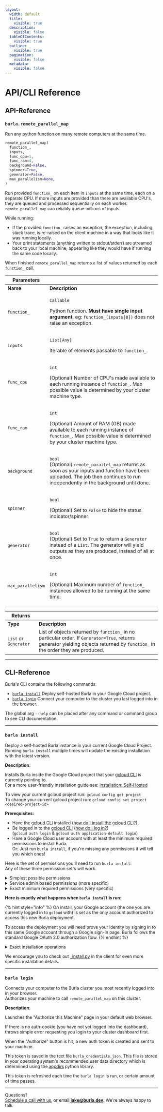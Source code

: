 ```yaml
---
layout:
  width: default
  title:
    visible: true
  description:
    visible: false
  tableOfContents:
    visible: true
  outline:
    visible: true
  pagination:
    visible: false
  metadata:
    visible: false
---
```


# API/CLI Reference

## API-Reference

### `burla.remote_parallel_map`

Run any python function on many remote computers at the same time.

```python
remote_parallel_map(
  function_,
  inputs,
  func_cpu=1,
  func_ram=4,
  background=False,
  spinner=True,
  generator=False,
  max_parallelism=None,
)
```

Run provided `function_` on each item in `inputs` at the same time, each on a separate CPU. If more inputs are provided than there are available CPU's, they are queued and processed sequentially on each worker. `remote_parallel_map` can reliably queue millions of inputs.

While running:

* If the provided `function_` raises an exception, the exception, including stack trace, is re-raised on the client machine in a way that looks like it was running locally.
* Your print statements (anything written to stdout/stderr) are streamed back to your local machine, appearing like they would have if running the same code locally.

When finished `remote_parallel_map` returns a list of values returned by each `function_` call.

| **Parameters**    |                                                                                                                                                                                                                   |
| ----------------- | ----------------------------------------------------------------------------------------------------------------------------------------------------------------------------------------------------------------- |
| **Name**          | **Description**                                                                                                                                                                                                   |
| `function_`       | <p><code>Callable</code></p><p>Python function. <strong>Must have single input argument</strong>, eg: <code>function_(inputs[0])</code> does not raise an exception.</p>                                          |
| `inputs`          | <p><code>List[Any]</code></p><p>Iterable of elements passable to <code>function_</code>.</p>                                                                                                                      |
| `func_cpu`        | <p><code>int</code></p><p>(Optional) Number of CPU's made available to each running instance of <code>function_</code>. Max possible value is determined by your cluster machine type.</p>                        |
| `func_ram`        | <p><code>int</code></p><p>(Optional) Amount of RAM (GB) made available to each running instance of <code>function_</code>. Max possible value is determined by your cluster machine type.</p>                     |
| `background`      | <p><code>bool</code><br>(Optional) <code>remote_parallel_map</code> returns as soon as your inputs and function have been uploaded. The job then continues to run independently in the background until done.</p> |
| `spinner`         | <p><code>bool</code></p><p>(Optional) Set to <code>False</code> to hide the status indicator/spinner.</p>                                                                                                         |
| `generator`       | <p><code>bool</code><br>(Optional) Set to <code>True</code> to return a <code>Generator</code> instead of a <code>List</code>. The generator will yield outputs as they are produced, instead of all at once.</p> |
| `max_parallelism` | <p><code>int</code></p><p>(Optional) Maximum number of <code>function_</code> instances allowed to be running at the same time.</p>                                                                               |



| **Returns**           |                                                                                                                                                                                 |
| --------------------- | ------------------------------------------------------------------------------------------------------------------------------------------------------------------------------- |
| **Type**              | **Description**                                                                                                                                                                 |
| `List` or `Generator` | List of objects returned by `function_` in no particular order. If `Generator=True`, returns generator yielding objects returned by `function_` in the order they are produced. |

***

&#x20;

## CLI-Reference

Burla's CLI contains the following commands:

* [`burla install`](API-Reference.md#burla-install)  Deploy self-hosted Burla in your Google Cloud project.
* [`burla login`](API-Reference.md#burla-login)  Connect your computer to the cluster you last logged into in the browser.

The global arg `--help` can be placed after any command or command group to see CLI documentation.

***

### `burla install`

Deploy a self-hosted Burla instance in your current Google Cloud Project.\
Running `burla install` multiple times will update the existing installation with the latest version.

**Description:**

Installs Burla inside the Google Cloud project that your [gcloud CLI](https://cloud.google.com/sdk/gcloud) is currently pointing to.\
For a more user-friendly installation guide see: [Installation: Self-Hosted](getting-started.md)

To view your current gcloud project run: `gcloud config get project`\
To change your current gcloud project run: `gcloud config set project <desired-project-id>`&#x20;

**Prerequisites:**

* Have the [gcloud CLI](https://cloud.google.com/sdk/gcloud) installed ([how do I install the gcloud CLI?](https://cloud.google.com/sdk/docs/install)).
* Be logged in to the [gcloud CLI](https://cloud.google.com/sdk/gcloud) ([how do I log in?](https://cloud.google.com/sdk/docs/authorizing#user-account))\
  (`gcloud auth login` & `gcloud auth application-default login`)
* Have a Google Cloud user account with at least the minimum required permissions to install Burla.\
  Or: Just run `burla install`, if you're missing any permissions it will tell you which ones!

Here is the set of permissions you'll need to run `burla install`:\
Any of these three permission set's will work.

<details>

<summary>Simplest possible permissions</summary>

Burla can be installed with either of the following roles:

* Project Owner (`roles/owner`)
* Project Editor (`roles/editor`)

</details>

<details>

<summary>Service admin based permissions (more specific)</summary>

Burla can be installed by users having the following generic roles:

1. Service Usage Admin (`roles/serviceusage.serviceUsageAdmin`)
2. Cloud Run Admin (`roles/run.admin`)
3. Compute Network Admin (`roles/compute.networkAdmin`)
4. Secret Manager Admin (`roles/secretmanager.admin`)
5. Firestore Database Admin (`roles/datastore.owner`)

</details>

<details>

<summary>Exact minimum required permissions (very specific)</summary>

1. Service Usage API (`serviceusage.googleapis.com`):
   * `serviceusage.services.enable` for enabling:
     * `compute.googleapis.com`
     * `run.googleapis.com`
     * `firestore.googleapis.com`
     * `cloudresourcemanager.googleapis.com`
     * `secretmanager.googleapis.com`
2. Compute Engine API (`compute.googleapis.com`):
   * `compute.firewalls.create`
   * `compute.firewalls.get` (to check if firewall rule exists)
   * `compute.networks.updatePolicy`
3. Secret Manager API (`secretmanager.googleapis.com`):
   * `secretmanager.secrets.create`
   * `secretmanager.secrets.get`
   * `secretmanager.versions.add`
4. Firestore API (`firestore.googleapis.com`):
   * `datastore.databases.create`
   * `datastore.databases.get`
   * `datastore.documents.create`
   * `datastore.documents.write`
5. Cloud Run API (`run.googleapis.com`):
   * `run.services.create`
   * `run.services.update`
   * `run.services.get`
   * `run.services.setIamPolicy` (for --allow-unauthenticated flag)

Here is an IAM role definition for this permission set:

```yaml
title: "Burla Installation Role"
description: "Minimum permissions needed to install Burla"
stage: "GA"
includedPermissions:
- serviceusage.services.enable
- compute.firewalls.create
- compute.firewalls.get
- compute.networks.updatePolicy
- secretmanager.secrets.create
- secretmanager.secrets.get
- secretmanager.versions.add
- datastore.databases.create
- datastore.databases.get
- datastore.documents.create
- datastore.documents.write
- run.services.create
- run.services.update
- run.services.get
- run.services.setIamPolicy
```

</details>

**Here is exactly what happens when `burla install` is run:**

{% hint style="info" %}
On install, your Google account (the one you are currently logged in to `gcloud` with) is set as the only account authorized to access this new Burla deployment.

To access the deployment you will need prove your identity by signing in to this same Google account through a Google sign-in page. Burla follows the standard Google OAuth 2.0 authorization flow.
{% endhint %}

<details>

<summary>Exact installation operations</summary>

1. &#x20;Required services are enabled (if they are not already enabled):
   * `gcloud services enable` is called on:
     * `compute.googleapis.com`
     * `run.googleapis.com`
     * `firestore.googleapis.com`
     * `cloudresourcemanager.googleapis.com`
     * `secretmanager.googleapis.com`
2. Port `8080` is opened on any GCE VM having the tag `burla-cluster-node`:
   * `gcloud compute firewall-rules create burla-cluster-node-firewall \`\
     `--action=ALLOW --rules=tcp:8080 --target-tags=burla-cluster-node ...`
3. &#x20;A secret is created that's used to encrypt auth cookies in the dashboard:
   * `gcloud secrets describe burla-cluster-id-token`&#x20;
   * `gcloud secrets create burla-cluster-id-token ...`&#x20;
4. A Google Cloud Firestore database is created:\
   (manages information displayed in the dashboard)
   * `gcloud firestore databases create --database=burla ...`&#x20;
5. Your Google account (that you are currently logged in to `gcloud` with) is set as the only account authorized to access this new Burla deployment.
   * This account is discovered using the following command:\
     `gcloud auth list --filter=status:ACTIVE --format="value(account)"`
   * Once set, this cannot be changed by other users running `burla install` again.
6. &#x20;The main-service (dashboard) is deployed on Google Cloud Run:
   * `gcloud run deploy burla-main-service \` \
     `--image=burlacloud/main-service:latest ...`
   * `gcloud run services update-traffic burla-main-service --to-latest ...`
7. Thats it!

</details>

We encourage you to check out [\_install.py](https://github.com/Burla-Cloud/burla/blob/main/client/src/burla/_install.py) in the client for even more specific installation details.

***

&#x20;

### `burla login`

Connects your computer to the Burla cluster you most recently logged into in your browser.\
Authorizes your machine to call `remote_parallel_map` on this cluster.

**Description:**

Launches the "Authorize this Machine" page in your default web browser.

If there is no auth-cookie (you have not yet logged into the dashboard), throws simple error requesting you login to your cluster dashboard first.

When the "Authorize" button is hit, a new auth token is created and sent to your machine.&#x20;

This token is saved in the text file `burla_credentials.json`. This file is stored in your operating system's recommended user data directory which is determined using the [appdirs](https://github.com/ActiveState/appdirs) python library.

This token is refreshed each time the `burla login` is run, or certain amount of time passes.

&#x20;

&#x20;

***

Questions?\
[Schedule a call with us](https://cal.com/jakez/burla/), or email **jake@burla.dev**. We're always happy to talk.
